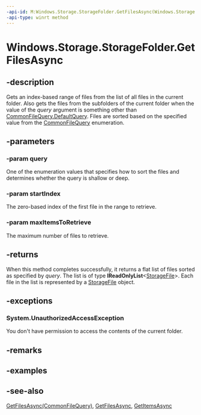 ```yaml
---
-api-id: M:Windows.Storage.StorageFolder.GetFilesAsync(Windows.Storage.Search.CommonFileQuery,System.UInt32,System.UInt32)
-api-type: winrt method
---
```


<!-- Method syntax
public Windows.Foundation.IAsyncOperation<Windows.Foundation.Collections.IVectorView<Windows.Storage.StorageFile>> GetFilesAsync(Windows.Storage.Search.CommonFileQuery query, System.UInt32 startIndex, System.UInt32 maxItemsToRetrieve)
-->

# Windows.Storage.StorageFolder.GetFilesAsync

## -description

Gets an index-based range of files from the list of all files in the current folder. Also gets the files from the subfolders of the current folder when the value of the *query* argument is something other than [CommonFileQuery.DefaultQuery](../windows.storage.search/commonfilequery.md). Files are sorted based on the specified value from the [CommonFileQuery](../windows.storage.search/commonfilequery.md) enumeration.

## -parameters
### -param query
One of the enumeration values that specifies how to sort the files and determines whether the query is shallow or deep.

### -param startIndex
The zero-based index of the first file in the range to retrieve.

### -param maxItemsToRetrieve
The maximum number of files to retrieve.

## -returns
When this method completes successfully, it returns a flat list of files sorted as specified by *query*. The list is of type **IReadOnlyList**&lt;[StorageFile](storagefile.md)&gt;. Each file in the list is represented by a [StorageFile](storagefile.md) object.

## -exceptions
### System.UnauthorizedAccessException

You don't have permission to access the contents of the current folder.

## -remarks

## -examples

## -see-also
[GetFilesAsync(CommonFileQuery)](storagefolder_getfilesasync_1429382825.md), [GetFilesAsync](storagefolder_getfilesasync_819750470.md), [GetItemsAsync](/uwp/api/windows.storage.storagefolder.getitemsasync)